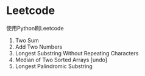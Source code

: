 # Leetcode
使用Python刷Leetcode

1. Two Sum
2. Add Two Numbers
3. Longest Substring Without Repeating Characters
4. Median of Two Sorted Arrays [undo]
5. Longest Palindromic Substring
